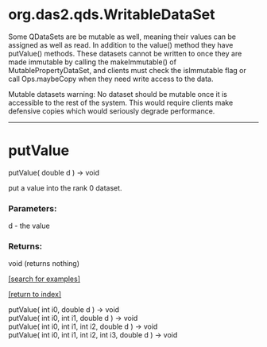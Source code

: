 # org.das2.qds.WritableDataSet

Some QDataSets are be mutable as well, meaning their values can be assigned
 as well as read.  In addition to the value() method they have putValue() methods.
 These datasets cannot be written to once they are made 
 immutable by calling the makeImmutable() of MutablePropertyDataSet, and clients 
 must check the isImmutable flag or call Ops.maybeCopy when they need write 
 access to the data.
   
 Mutable datasets warning: No dataset should be mutable once it is accessible to the
 rest of the system.  This would require clients make defensive copies which would 
 seriously degrade performance.

***
<a name="putValue"></a>
# putValue
putValue( double d ) &rarr; void

put a value into the rank 0 dataset.

### Parameters:
d - the value

### Returns:
void (returns nothing)


<a href="https://github.com/autoplot/dev/search?q=putValue&unscoped_q=putValue">[search for examples]</a>

<a href="https://github.com/autoplot/documentation/blob/master/javadoc/index-all.md">[return to index]</a>

putValue( int i0, double d ) &rarr; void<br>
putValue( int i0, int i1, double d ) &rarr; void<br>
putValue( int i0, int i1, int i2, double d ) &rarr; void<br>
putValue( int i0, int i1, int i2, int i3, double d ) &rarr; void<br>
